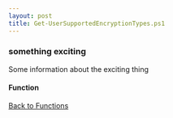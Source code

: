 ```yaml
---
layout: post
title: Get-UserSupportedEncryptionTypes.ps1
---
```


### something exciting

Some information about the exciting thing

#### Function

<script async src="https://gist-it.appspot.com/github.com/BanterBoy/scripts-blog/blob/master/PowerShell/functions/activeDirectory/Get-UserSupportedEncryptionTypes.ps1" crossorigin="anonymous"></script>

<a href="/menu/_pages/functions.html">Back to Functions</a>
